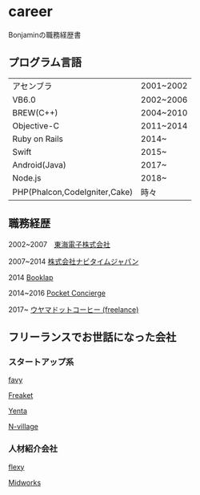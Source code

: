 # career
Bonjaminの職務経歴書

## プログラム言語

| | |
---|---
|アセンブラ|2001~2002|
|VB6.0|2002~2006|
|BREW(C++)|2004~2010|
|Objective-C|2011~2014|
|Ruby on Rails|2014~|
|Swift|2015~|
|Android(Java)|2017~|
|Node.js|2018~|
|PHP(Phalcon,CodeIgniter,Cake)|時々|

## 職務経歴

2002~2007　[東海電子株式会社](https://www.tokai-denshi.co.jp)

2007~2014 [株式会社ナビタイムジャパン](https://www.navitime.co.jp)

2014 [Booklap](http://thebridge.jp/2013/07/booklap-funding)

2014~2016 [Pocket Concierge](https://pocket-concierge.jp/)

2017~ [ウヤマドットコーヒー (freelance)](https://uyama.coffee)

## フリーランスでお世話になった会社

### スタートアップ系

[favy](https://www.favy.jp)

[Freaket](https://slap.freaket.com)

[Yenta](https://yenta.talentbase.io/yenta/)

[N-village](https://www.n-village.co.jp)

### 人材紹介会社

[flexy](https://flxy.jp)

[Midworks](https://mid-works.com)
